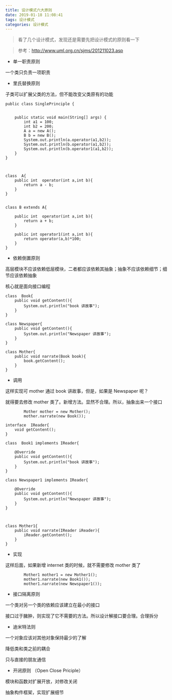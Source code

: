 ```yaml
---
title: 设计模式六大原则
date: 2019-01-18 11:08:41
tags: 设计模式
categories: 设计模式
---
```


> 看了几个设计模式，发现还是需要先把设计模式的原则看一下


> 参考：http://www.uml.org.cn/sjms/201211023.asp

- 单一职责原则

一个类只负责一项职责


<!--more-->
- 里氏替换原则

子类可以扩展父类的方法，但不能改变父类原有的功能

```
public class SinglePrinciple {


    public static void main(String[] args) {
        int a1 = 100;
        int b2 = 200;
        A a = new A();
        B b = new B();
        System.out.println(a.operator(a1,b2));
        System.out.println(b.operator(a1,b2));
        System.out.println(b.operator1(a1,b2));
    }
}



class  A{
    public int  operator(int a,int b){
        return a - b;
    }
}


class B extends A{

    public int  operator(int a,int b){
        return a + b;
    }

    public int operator1(int a,int b){
        return operator(a,b)*100;
    }
}
```

- 依赖倒置原则

高层模块不应该依赖低层模块，二者都应该依赖其抽象；抽象不应该依赖细节；细节应该依赖抽象

核心就是面向接口编程


```
class  Book{
    public void getContent(){
        System.out.println("book 讲故事");
    }
}

class Newspaper{
    public void getContent(){
        System.out.println("Newspaper 讲故事");
    }
}

class Mother{
    public void narrate(Book book){
        book.getContent();
    }
}

```

- 调用

这样实现可  mother 通过 book 讲故事，但是，如果是 Newspaper 呢？

就得要去修改  mother 类了。新增方法。显然不合理。所以，抽象出来一个接口

```
        Mother mother = new Mother();
        mother.narrate(new Book());
```


```
interface  IReader{
    void getContent();
}

class  Book1 implements IReader{

    @Override
    public void getContent(){
        System.out.println("book 讲故事");
    }
}

class Newspaper1 implements IReader{

    @Override
    public void getContent(){
        System.out.println("Newspaper 讲故事");
    }
}



class Mother1{
    public void narrate(IReader iReader){
        iReader.getContent();
    }
}
```

- 实现

这样后面，如果新增 internet 类的时候，就不需要修改 mother 类了
```
        Mother1 mother1 = new Mother1();
        mother1.narrate(new Book1());
        mother1.narrate(new Newspaper1());
```
- 接口隔离原则

一个类对另一个类的依赖应该建立在最小的接口

接口过于臃肿，则实现了它不需要的方法。所以设计解接口要合理。合理拆分

- 迪米特法则

一个对象应该对其他对象保持最少的了解

降低类和类之前的耦合


只与直接的朋友通信

- 开闭原则 （Open Close Priciple）

模块和函数对扩展开放，对修改关闭


抽象构件框架，实现扩展细节